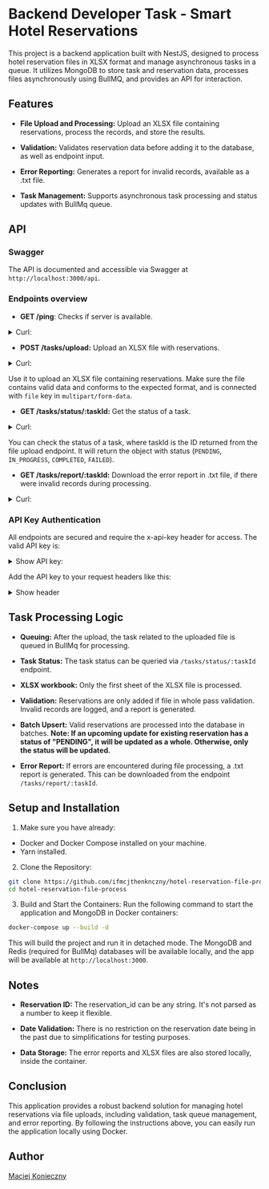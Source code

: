 # Backend Developer Task - Smart Hotel Reservations

This project is a backend application built with NestJS, designed to process hotel reservation files in XLSX format and manage asynchronous tasks in a queue. It utilizes MongoDB to store task and reservation data, processes files asynchronously using BullMQ, and provides an API for interaction.

## Features

- **File Upload and Processing:** Upload an XLSX file containing reservations, process the records, and store the results.

- **Validation:** Validates reservation data before adding it to the database, as well as endpoint input.

- **Error Reporting:** Generates a report for invalid records, available as a .txt file.

- **Task Management:** Supports asynchronous task processing and status updates with BullMq queue.

## API

### Swagger

The API is documented and accessible via Swagger at `http://localhost:3000/api`.

### Endpoints overview

- **GET /ping**: Checks if server is available.
<details>
<summary>Curl:</summary>
```bash
curl --request GET \
  --url http://localhost:3000/ping
```
</details>

- **POST /tasks/upload:** Upload an XLSX file with reservations.
<details>
<summary>Curl:</summary>
```bash
curl --request POST \
  --url http://localhost:3000/tasks/upload \
  --header 'Content-Type: multipart/form-data' \
  --header 'x-api-key: smarthotel' \
  --form 'file=@<file_path>'
```
</details>

Use it to upload an XLSX file containing reservations. Make sure the file contains valid data and conforms to the expected format, and is connected with `file` key in `multipart/form-data`.

- **GET /tasks/status/:taskId:** Get the status of a task.
<details>
<summary>Curl:</summary>
```bash
curl --request GET \
  --url http://localhost:3000/tasks/status/<taskId> \
  --header 'x-api-key: smarthotel'
```
</details>

You can check the status of a task, where taskId is the ID returned from the file upload endpoint. It will return the object with status (`PENDING`, `IN_PROGRESS`, `COMPLETED`, `FAILED`).

- **GET /tasks/report/:taskId:** Download the error report in .txt file, if there were invalid records during processing.
<details>
<summary>Curl:</summary>
```bash
curl --request GET \
  --url http://localhost:3000/tasks/report/<taskId> \
  --header 'x-api-key: smarthotel'
```
</details>

### API Key Authentication

All endpoints are secured and require the x-api-key header for access. The valid API key is:

<details>
<summary>Show API key:</summary>
```smarthotel```
</details>

Add the API key to your request headers like this:

<details>
<summary>Show header</summary>
```x-api-key: smarthotel```
</details>

## Task Processing Logic

- **Queuing:** After the upload, the task related to the uploaded file is queued in BullMq for processing.

- **Task Status:** The task status can be queried via `/tasks/status/:taskId` endpoint.

- **XLSX workbook:** Only the first sheet of the XLSX file is processed.

- **Validation:** Reservations are only added if file in whole pass validation. Invalid records are logged, and a report is generated.

- **Batch Upsert:** Valid reservations are processed into the database in batches. 
__Note: If an upcoming update for existing reservation has a status of "PENDING", it will be updated as a whole. Otherwise, only the status will be updated.__

- **Error Report:** If errors are encountered during file processing, a .txt report is generated. This can be downloaded from the endpoint `/tasks/report/:taskId`.

## Setup and Installation

1. Make sure you have already:
- Docker and Docker Compose installed on your machine.
- Yarn installed.

2. Clone the Repository:
```bash
git clone https://github.com/ifmcjthenknczny/hotel-reservation-file-process
cd hotel-reservation-file-process
```

3. Build and Start the Containers:
Run the following command to start the application and MongoDB in Docker containers:

```bash
docker-compose up --build -d
```

This will build the project and run it in detached mode. The MongoDB and Redis (required for BullMq) databases will be available locally, and the app will be available at `http://localhost:3000`.

## Notes

- **Reservation ID:** The reservation_id can be any string. It's not parsed as a number to keep it flexible.

- **Date Validation:** There is no restriction on the reservation date being in the past due to simplifications for testing purposes.

- **Data Storage:** The error reports and XLSX files are also stored locally, inside the container.

## Conclusion

This application provides a robust backend solution for managing hotel reservations via file uploads, including validation, task queue management, and error reporting. By following the instructions above, you can easily run the application locally using Docker.

## Author

[Maciej Konieczny](https://github.com/ifmcjthenknczny)